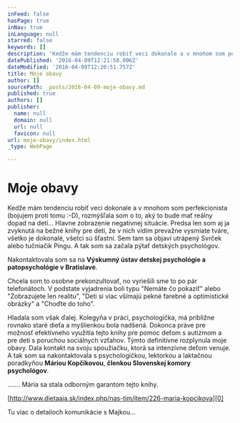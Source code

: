 ```yaml
---
inFeed: false
hasPage: true
inNav: true
inLanguage: null
starred: false
keywords: []
description: 'Kedže mám tendenciu robiť veci dokonale a v mnohom som perfekcionista (bojujem proti tomu :-D), rozmýšľala som o to, aký to bude mať reálny dopad na deti… Hlavne zobrazenie negatívnej situácie. Predsa len som aj ja zvyknutá na bežné knihy pre deti, že v nich vidím prevažne vysmiate tváre, všetko je dokonalé, všetci sú šťastní. Sem tam sa objaví utrápený Svrček alebo tučniačik Pingu. A tak som sa začala pýtať detských psychológov.'
datePublished: '2016-04-09T12:21:58.006Z'
dateModified: '2016-04-09T12:20:51.757Z'
title: Moje obavy
author: []
sourcePath: _posts/2016-04-09-moje-obavy.md
published: true
authors: []
publisher:
  name: null
  domain: null
  url: null
  favicon: null
url: moje-obavy/index.html
_type: WebPage

---
```

# Moje obavy

Kedže mám tendenciu robiť veci dokonale a v mnohom som perfekcionista (bojujem proti tomu :-D), rozmýšľala som o to, aký to bude mať reálny dopad na deti... Hlavne zobrazenie negatívnej situácie. Predsa len som aj ja zvyknutá na bežné knihy pre deti, že v nich vidím prevažne vysmiate tváre, všetko je dokonalé, všetci sú šťastní. Sem tam sa objaví utrápený Svrček alebo tučniačik Pingu. A tak som sa začala pýtať detských psychológov.

Nakontaktovala som sa na **Výskumný ústav detskej psychológie a patopsychológie v Bratislave**.

Chcela som to osobne prekonzultovať, no vyriešili sme to po pár telefonátoch. V podstate vyjadrenia boli typu "Nemáte čo pokaziť" alebo "Zobrazujete len realitu", "Deti si viac všímajú pekné farebné a optimistické obrázky" a "Choďte do toho".

Hladala som však ďalej. Kolegyňa v práci, psychologička, má približne rovnako staré dieťa a myšlienkou bola nadšená. Dokonca práve pre možnosť efektívneho využitia tejto knihy pre pomoc deťom s autizmom a pre deti s poruchou sociálnych vzťahov. Týmto definitívne rozplynula moje obavy. Dala kontakt na svoju spoužiačku, ktorá sa intenzívne deťom venuje. A tak som sa nakontaktovala s psychologičkou, lektorkou a laktačnou poradkyňou **Máriou Kopčíkovou**, **členkou Slovenskej komory psychológov**.

....... Mária sa stala odborným garantom tejto knihy.

[http://www.dietaaja.sk/index.php/nas-tim/item/226-maria-kopcikova][0]

Tu viac o detailoch komunikácie s Majkou...

[0]: http://www.dietaaja.sk/index.php/nas-tim/item/226-maria-kopcikova